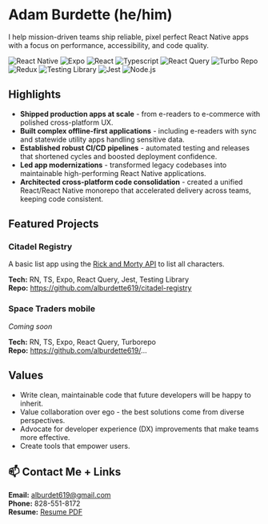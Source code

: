 # Adam Burdette (he/him)

I help mission-driven teams ship reliable, pixel perfect React Native apps with a focus on performance, accessibility, and code quality.

![React Native](https://img.shields.io/badge/React_Native-20232a?logo=react)
![Expo](https://img.shields.io/badge/Expo-111113?logo=expo)
![React](https://img.shields.io/badge/React-20232a?logo=react)
![Typescript](https://img.shields.io/badge/Typescript-313131?logo=typescript)
![React Query](https://img.shields.io/badge/React_Query-000000?logo=reactquery)
![Turbo Repo](https://img.shields.io/badge/Turborepo-0a0a0a?logo=turborepo)
![Redux](https://img.shields.io/badge/Redux-764abc?logo=redux)
![Testing Library](https://img.shields.io/badge/Testing_Library-1b1b1d?logo=testinglibrary)
![Jest](https://img.shields.io/badge/Jest-1C1E21?logo=jest)
![Node.js](https://img.shields.io/badge/Node.js-2c3437?logo=nodedotjs)

## Highlights

- **Shipped production apps at scale** - from e-readers to e-commerce with polished cross-platform UX.
- **Built complex offline-first applications** - including e-readers with sync and statewide utility apps handling sensitive data.
- **Established robust CI/CD pipelines** - automated testing and releases that shortened cycles and boosted deployment confidence.
- **Led app modernizations** - transformed legacy codebases into maintainable high-performing React Native applications.
- **Architected cross-platform code consolidation** - created a unified React/React Native monorepo that accelerated delivery across teams, keeping code consistent.

## Featured Projects

### Citadel Registry

A basic list app using the [Rick and Morty API](https://rickandmortyapi.com/) to list all characters.

**Tech:** RN, TS, Expo, React Query, Jest, Testing Library<br>
**Repo:** https://github.com/alburdette619/citadel-registry

### Space Traders mobile

*Coming soon*

**Tech:** RN, TS, Expo, React Query, Turborepo<br>
**Repo:** https://github.com/alburdette619/...

## Values

- Write clean, maintainable code that future developers will be happy to inherit.
- Value collaboration over ego - the best solutions come from diverse perspectives.
- Advocate for developer experience (DX) improvements that make teams more effective.
- Create tools that empower users.

## 📫 Contact Me + Links

**Email:** alburdet619@gmail.com<br>
**Phone:** 828-551-8172<br>
**Resume:** [Resume PDF](https://drive.google.com/file/d/1Px1ADdsCDhqitXBYglx-NNU2h45eIyzJ/view?usp=sharing)